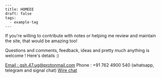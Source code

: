 ```
---
title: HOMEEE
draft: false
tags:
  - example-tag
---
```

If you're willing to contribute with notes or helping me review and maintain the site, that would be amazing too! 

Questions and comments, feedback, ideas and pretty much anything is welcome ! Here's details :)

[Email : gsh.47.ug@protonmail.com](gsh.47.ug@protonmail.com) 
Phone : +91 762 4900 540 
(whatsapp, telegram and signal chat)
[Wire chat](https://account.wire.com/user-profile/?id=88541b18-ae8f-4e2e-8c37-823dcb056dc5)


